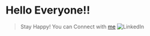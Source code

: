 # Hello Everyone!!
> Stay Happy!
You can Connect with [me](https://www.linkedin.com/in/jatin-goyal-1469061aa/)
![LinkedIn](https://www.google.com/url?sa=i&url=https%3A%2F%2Fwww.facebook.com%2FLinkedInIndia%2F&psig=AOvVaw0DaUEGYBURFdeDWgms6INh&ust=1654585927855000&source=images&cd=vfe&ved=0CAwQjRxqFwoTCNCa3ImjmPgCFQAAAAAdAAAAABAD)
